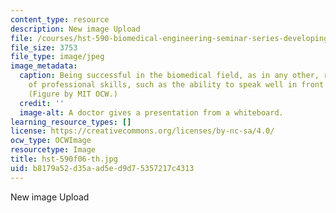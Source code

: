 ```yaml
---
content_type: resource
description: New image Upload
file: /courses/hst-590-biomedical-engineering-seminar-series-developing-professional-skills-fall-2006/b8179a52d35aad5ed9d75357217c4313_hst-590f06-th.jpg
file_size: 3753
file_type: image/jpeg
image_metadata:
  caption: Being successful in the biomedical field, as in any other, requires a variety
    of professional skills, such as the ability to speak well in front of an audience.
    (Figure by MIT OCW.)
  credit: ''
  image-alt: A doctor gives a presentation from a whiteboard.
learning_resource_types: []
license: https://creativecommons.org/licenses/by-nc-sa/4.0/
ocw_type: OCWImage
resourcetype: Image
title: hst-590f06-th.jpg
uid: b8179a52-d35a-ad5e-d9d7-5357217c4313
---
```

New image Upload